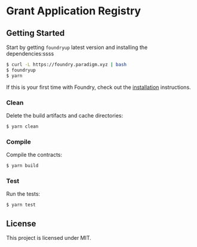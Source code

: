 # Grant Application Registry

## Getting Started

Start by getting `foundryup` latest version and installing the dependencies:ssss

```sh
$ curl -L https://foundry.paradigm.xyz | bash
$ foundryup
$ yarn
```

If this is your first time with Foundry, check out the
[installation](https://github.com/foundry-rs/foundry#installation) instructions.

### Clean

Delete the build artifacts and cache directories:

```sh
$ yarn clean
```

### Compile

Compile the contracts:

```sh
$ yarn build
```

### Test

Run the tests:

```sh
$ yarn test
```

## License

This project is licensed under MIT.
